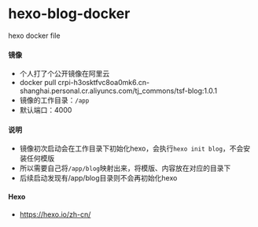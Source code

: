 # hexo-blog-docker
hexo docker file

#### 镜像
* 个人打了个公开镜像在阿里云
* docker pull crpi-h3osktfvc8oa0mk6.cn-shanghai.personal.cr.aliyuncs.com/tj_commons/tsf-blog:1.0.1
* 镜像的工作目录：`/app`
* 默认端口：4000

#### 说明
* 镜像初次启动会在工作目录下初始化hexo，会执行`hexo init blog`，不会安装任何模版
* 所以需要自己将`/app/blog`映射出来，将模版、内容放在对应的目录下
* 后续启动发现有/app/blog目录则不会再初始化hexo

#### Hexo
* https://hexo.io/zh-cn/




